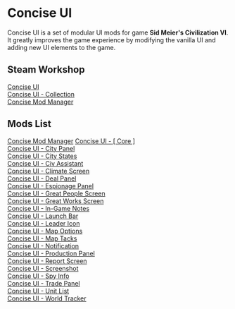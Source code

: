 # Concise UI
Concise UI is a set of modular UI mods for game **Sid Meier's Civilization VI**.  
It greatly improves the game experience by modifying the vanilla UI and adding new UI elements to the game.

## Steam Workshop
[Concise UI](https://steamcommunity.com/sharedfiles/filedetails/?id=1671978687)  
[Concise UI - Collection](https://steamcommunity.com/workshop/filedetails/?id=1652137489)  
[Concise Mod Manager](https://steamcommunity.com/sharedfiles/filedetails/?id=1712085767)

## Mods List
[Concise Mod Manager](https://github.com/JLMin/Concise-UI/tree/master/1712085767)
[Concise UI - [ Core ]](https://github.com/JLMin/Concise-UI/tree/master/1671978687)  
[Concise UI - City Panel](https://github.com/JLMin/Concise-UI/tree/master/1671979977)  
[Concise UI - City States](https://github.com/JLMin/Concise-UI/tree/master/1671980375)  
[Concise UI - Civ Assistant](https://github.com/JLMin/Concise-UI/tree/master/1681714708)  
[Concise UI - Climate Screen](https://github.com/JLMin/Concise-UI/tree/master/1671981458)  
[Concise UI - Deal Panel](https://github.com/JLMin/Concise-UI/tree/master/1671982095)  
[Concise UI - Espionage Panel](https://github.com/JLMin/Concise-UI/tree/master/1671982484)  
[Concise UI - Great People Screen](https://github.com/JLMin/Concise-UI/tree/master/1671983335)  
[Concise UI - Great Works Screen](https://github.com/JLMin/Concise-UI/tree/master/1671984106)  
[Concise UI - In-Game Notes](https://github.com/JLMin/Concise-UI/tree/master/1671989876)  
[Concise UI - Launch Bar](https://github.com/JLMin/Concise-UI/tree/master/1671984929)  
[Concise UI - Leader Icon](https://github.com/JLMin/Concise-UI/tree/master/1671985335)  
[Concise UI - Map Options](https://github.com/JLMin/Concise-UI/tree/master/1671987899)  
[Concise UI - Map Tacks](https://github.com/JLMin/Concise-UI/tree/master/1671989181)  
[Concise UI - Notification](https://github.com/JLMin/Concise-UI/tree/master/1675362658)  
[Concise UI - Production Panel](https://github.com/JLMin/Concise-UI/tree/master/1671990755)  
[Concise UI - Report Screen](https://github.com/JLMin/Concise-UI/tree/master/1671991301)  
[Concise UI - Screenshot](https://github.com/JLMin/Concise-UI/tree/master/1671991978)  
[Concise UI - Spy Info](https://github.com/JLMin/Concise-UI/tree/master/1671993389)  
[Concise UI - Trade Panel](https://github.com/JLMin/Concise-UI/tree/master/1671993773)  
[Concise UI - Unit List](https://github.com/JLMin/Concise-UI/tree/master/1671994053)  
[Concise UI - World Tracker](https://github.com/JLMin/Concise-UI/tree/master/1671994609)  
